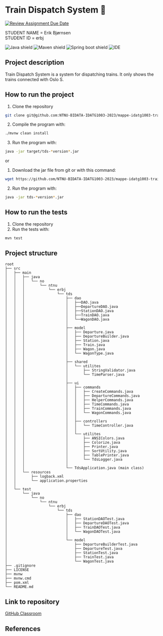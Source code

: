 # Train Dispatch System 🚂

[![Review Assignment Due Date](https://classroom.github.com/assets/deadline-readme-button-24ddc0f5d75046c5622901739e7c5dd533143b0c8e959d652212380cedb1ea36.svg)](https://classroom.github.com/a/HVrmLnmo)

STUDENT NAME = Erik Bjørnsen  
STUDENT ID = erbj

![Java shield](https://img.shields.io/badge/Java-ED8B00?style=for-the-badge&logo=java&logoColor=white)
![Maven shield](https://img.shields.io/badge/Apache_Maven-C71A36?style=for-the-badge&logo=apachemaven&logoColor=white)
![Spring boot shield](https://img.shields.io/badge/Spring_Boot-F2F4F9?style=for-the-badge&logo=spring-boot)
![IDE](https://img.shields.io/badge/IntelliJ_IDEA-000000.svg?style=for-the-badge&logo=intellij-idea&logoColor=white)

## Project description

Train Dispatch System is a system for dispatching trains. It only shows the trains connected with Oslo S.

## How to run the project

1. Clone the repository

```bash
git clone git@github.com:NTNU-BIDATA-IDATG1003-2023/mappe-idatg1003-traindispatchsystem-erikbjo.git
```

2. Compile the program with:

```bash
./mvnw clean install
```

3. Run the program with:

```bash
java -jar target/tds-*version*.jar
```

or

1. Download the jar file from git or with this command:

```bash
wget https://github.com/NTNU-BIDATA-IDATG1003-2023/mappe-idatg1003-traindispatchsystem-erikbjo/releases/ *FIX THIS*
```

2. Run the program with:

```bash
java -jar tds-*version*.jar
```

## How to run the tests

1. Clone the repository
2. Run the tests with:

```bash
mvn test
```

## Project structure

```
root
├── src
│   ├── main
│   │   ├── java
│   │   │   └── no
│   │   │       └── ntnu
│   │   │           └── erbj
│   │   │               └── tds
│   │   │                   ├── dao
│   │   │                   │   ├──DAO.java
│   │   │                   │   ├──DepartureDAO.java
│   │   │                   │   ├──StationDAO.java
│   │   │                   │   ├──TrainDAO.java
│   │   │                   │   └──WagonDAO.java
│   │   │                   │
│   │   │                   ├── model
│   │   │                   │   ├── Departure.java
│   │   │                   │   ├── DepartureBuilder.java
│   │   │                   │   ├── Station.java
│   │   │                   │   ├── Train.java
│   │   │                   │   ├── Wagon.java
│   │   │                   │   └── WagonType.java
│   │   │                   │
│   │   │                   ├── shared
│   │   │                   │   └── utilites
│   │   │                   │       ├── StringValidator.java
│   │   │                   │       └── TimeParser.java
│   │   │                   │
│   │   │                   ├── ui
│   │   │                   │   ├── commands
│   │   │                   │   │   ├── CreateCommands.java
│   │   │                   │   │   ├── DepartureCommands.java
│   │   │                   │   │   ├── HelperCommands.java
│   │   │                   │   │   ├── TimeCommands.java
│   │   │                   │   │   ├── TrainCommands.java
│   │   │                   │   │   └── WagonCommands.java
│   │   │                   │   │
│   │   │                   │   ├── controllers
│   │   │                   │   │   └── TimeController.java
│   │   │                   │   │
│   │   │                   │   └── utilites
│   │   │                   │       ├── ANSIColors.java
│   │   │                   │       ├── Colorize.java
│   │   │                   │       ├── Printer.java
│   │   │                   │       ├── SortUtility.java
│   │   │                   │       ├── TablePrinter.java
│   │   │                   │       └── TdsLogger.java
│   │   │                   │
│   │   │                   └── TdsApplication.java (main class)
│   │   └── resources
│   │       ├── logback.xml
│   │       └── application.properties
│   │
│   └── test
│       └── java
│           └── no
│               └── ntnu
│                   └── erbj   
│                       └── tds
│                           ├── dao
│                           │   ├── StationDAOTest.java
│                           │   ├── DepartureDAOTest.java
│                           │   ├── TrainDAOTest.java
│                           │   └── WagonDAOTest.java
│                           │
│                           └── model
│                               ├── DepartureBuilderTest.java
│                               ├── DepartureTest.java
│                               ├── StationTest.java
│                               ├── TrainTest.java
│                               └── WagonTest.java
├── .gitignore
├── LICENSE
├── mvnw
├── mvnw.cmd
├── pom.xml
└── README.md
```

## Link to repository

[GitHub Classroom](https://github.com/NTNU-BIDATA-IDATG1003-2023/mappe-idatg1003-traindispatchsystem-erikbjo)

## References
